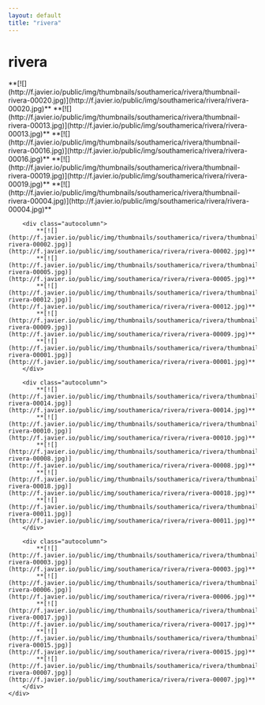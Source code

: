 ```yaml
---
layout: default
title: "rivera"
---
```


<h1 class="page" style="padding-left:0%;">rivera</h1>
<div class="page">
    <div class="autowide">
        <div class="autocolumn">
            **[![](http://f.javier.io/public/img/thumbnails/southamerica/rivera/thumbnail-rivera-00020.jpg)](http://f.javier.io/public/img/southamerica/rivera/rivera-00020.jpg)**
            **[![](http://f.javier.io/public/img/thumbnails/southamerica/rivera/thumbnail-rivera-00013.jpg)](http://f.javier.io/public/img/southamerica/rivera/rivera-00013.jpg)**
            **[![](http://f.javier.io/public/img/thumbnails/southamerica/rivera/thumbnail-rivera-00016.jpg)](http://f.javier.io/public/img/southamerica/rivera/rivera-00016.jpg)**
            **[![](http://f.javier.io/public/img/thumbnails/southamerica/rivera/thumbnail-rivera-00019.jpg)](http://f.javier.io/public/img/southamerica/rivera/rivera-00019.jpg)**
            **[![](http://f.javier.io/public/img/thumbnails/southamerica/rivera/thumbnail-rivera-00004.jpg)](http://f.javier.io/public/img/southamerica/rivera/rivera-00004.jpg)**
        </div>

        <div class="autocolumn">
            **[![](http://f.javier.io/public/img/thumbnails/southamerica/rivera/thumbnail-rivera-00002.jpg)](http://f.javier.io/public/img/southamerica/rivera/rivera-00002.jpg)**
            **[![](http://f.javier.io/public/img/thumbnails/southamerica/rivera/thumbnail-rivera-00005.jpg)](http://f.javier.io/public/img/southamerica/rivera/rivera-00005.jpg)**
            **[![](http://f.javier.io/public/img/thumbnails/southamerica/rivera/thumbnail-rivera-00012.jpg)](http://f.javier.io/public/img/southamerica/rivera/rivera-00012.jpg)**
            **[![](http://f.javier.io/public/img/thumbnails/southamerica/rivera/thumbnail-rivera-00009.jpg)](http://f.javier.io/public/img/southamerica/rivera/rivera-00009.jpg)**
            **[![](http://f.javier.io/public/img/thumbnails/southamerica/rivera/thumbnail-rivera-00001.jpg)](http://f.javier.io/public/img/southamerica/rivera/rivera-00001.jpg)**
        </div>

        <div class="autocolumn">
            **[![](http://f.javier.io/public/img/thumbnails/southamerica/rivera/thumbnail-rivera-00014.jpg)](http://f.javier.io/public/img/southamerica/rivera/rivera-00014.jpg)**
            **[![](http://f.javier.io/public/img/thumbnails/southamerica/rivera/thumbnail-rivera-00010.jpg)](http://f.javier.io/public/img/southamerica/rivera/rivera-00010.jpg)**
            **[![](http://f.javier.io/public/img/thumbnails/southamerica/rivera/thumbnail-rivera-00008.jpg)](http://f.javier.io/public/img/southamerica/rivera/rivera-00008.jpg)**
            **[![](http://f.javier.io/public/img/thumbnails/southamerica/rivera/thumbnail-rivera-00018.jpg)](http://f.javier.io/public/img/southamerica/rivera/rivera-00018.jpg)**
            **[![](http://f.javier.io/public/img/thumbnails/southamerica/rivera/thumbnail-rivera-00011.jpg)](http://f.javier.io/public/img/southamerica/rivera/rivera-00011.jpg)**
        </div>

        <div class="autocolumn">
            **[![](http://f.javier.io/public/img/thumbnails/southamerica/rivera/thumbnail-rivera-00003.jpg)](http://f.javier.io/public/img/southamerica/rivera/rivera-00003.jpg)**
            **[![](http://f.javier.io/public/img/thumbnails/southamerica/rivera/thumbnail-rivera-00006.jpg)](http://f.javier.io/public/img/southamerica/rivera/rivera-00006.jpg)**
            **[![](http://f.javier.io/public/img/thumbnails/southamerica/rivera/thumbnail-rivera-00017.jpg)](http://f.javier.io/public/img/southamerica/rivera/rivera-00017.jpg)**
            **[![](http://f.javier.io/public/img/thumbnails/southamerica/rivera/thumbnail-rivera-00015.jpg)](http://f.javier.io/public/img/southamerica/rivera/rivera-00015.jpg)**
            **[![](http://f.javier.io/public/img/thumbnails/southamerica/rivera/thumbnail-rivera-00007.jpg)](http://f.javier.io/public/img/southamerica/rivera/rivera-00007.jpg)**
        </div>
    </div>
</div>
